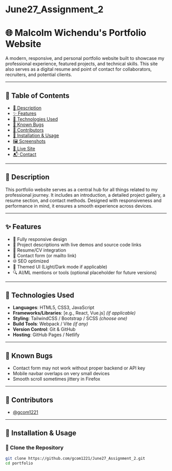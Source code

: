# June27_Assignment_2
# 🌐 Malcolm Wichendu's Portfolio Website

A modern, responsive, and personal portfolio website built to showcase my professional experience, featured projects, and technical skills. This site also serves as a digital resume and point of contact for collaborators, recruiters, and potential clients.

---

## 📑 Table of Contents

- [📌 Description](#-description)
- [✨ Features](#-features)
- [🧰 Technologies Used](#-technologies-used)
- [🐛 Known Bugs](#-known-bugs)
- [👥 Contributors](#-contributors)
- [🚀 Installation & Usage](#-installation--usage)
- [🖼️ Screenshots](#️-screenshots)
- [🔗 Live Site](#-live-site)
- [📬 Contact](#-contact)

---

## 📌 Description

This portfolio website serves as a central hub for all things related to my professional journey. It includes an introduction, a detailed project gallery, a resume section, and contact methods. Designed with responsiveness and performance in mind, it ensures a smooth experience across devices.

---

## ✨ Features

- 🌈 Fully responsive design
- 🧠 Project descriptions with live demos and source code links
- 🧾 Resume/CV integration
- 💬 Contact form (or mailto link)
- 🌐 SEO optimized
- 🎨 Themed UI (Light/Dark mode if applicable)
- 🔍 AI/ML mentions or tools (optional placeholder for future versions)

---

## 🧰 Technologies Used

- **Languages**: HTML5, CSS3, JavaScript
- **Frameworks/Libraries**: [e.g., React, Vue.js] *(if applicable)*
- **Styling**: TailwindCSS / Bootstrap / SCSS *(choose one)*
- **Build Tools**: Webpack / Vite *(if any)*
- **Version Control**: Git & GitHub
- **Hosting**: GitHub Pages / Netlify

---

## 🐛 Known Bugs

- Contact form may not work without proper backend or API key
- Mobile navbar overlaps on very small devices
- Smooth scroll sometimes jittery in Firefox

---

## 👥 Contributors

- [@gcom1221](https://github.com/gcom1221)

---

## 🚀 Installation & Usage

### 🔧 Clone the Repository

```bash
git clone https://github.com/gcom1221/June27_Assignment_2.git
cd portfolio

